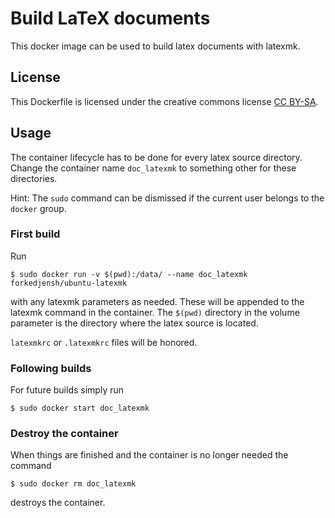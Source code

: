 Build LaTeX documents
=====================

This docker image can be used to build latex documents with latexmk.

License
-------

This Dockerfile is licensed under the creative commons license
[CC BY-SA](https://creativecommons.org/licenses/by-sa/4.0/deed.en).

Usage
-----

The container lifecycle has to be done for every latex source directory. Change
the container name `doc_latexmk` to something other for these directories.

Hint: The `sudo` command can be dismissed if the current user belongs to the
`docker` group.

### First build

Run

    $ sudo docker run -v $(pwd):/data/ --name doc_latexmk forkedjensh/ubuntu-latexmk

with any latexmk parameters as needed. These will be appended to the latexmk
command in the container. The `$(pwd)` directory in the volume parameter is the
directory where the latex source is located.

`latexmkrc` or `.latexmkrc` files will be honored.

### Following builds

For future builds simply run

    $ sudo docker start doc_latexmk

### Destroy the container

When things are finished and the container is no longer needed the command

    $ sudo docker rm doc_latexmk

destroys the container.
